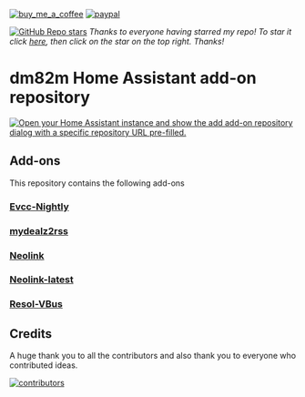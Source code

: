 [![buy_me_a_coffee](https://img.shields.io/badge/If%20you%20like%20it-Buy%20me%20a%20coffee-yellow.svg?style=for-the-badge)](https://www.buymeacoffee.com/dirkmaucher)
[![paypal](https://img.shields.io/badge/If%20you%20like%20it-PayPal%20Me-blue.svg?style=for-the-badge)](https://paypal.me/dirkmaucher)

[![GitHub Repo stars](https://img.shields.io/github/stars/dm82m/hassio-addons?style=flat)](https://github.com/dm82m/hassio-addons/stargazers) _Thanks to everyone having starred my repo! To star it click [here](https://github.com/dm82m/hassio-addons), then click on the star on the top right. Thanks!_

# dm82m Home Assistant add-on repository

[![Open your Home Assistant instance and show the add add-on repository dialog with a specific repository URL pre-filled.](https://my.home-assistant.io/badges/supervisor_add_addon_repository.svg)](https://my.home-assistant.io/redirect/supervisor_add_addon_repository/?repository_url=https%3A%2F%2Fgithub.com%2Fdm82m%2Fhassio-addons)

## Add-ons

This repository contains the following add-ons

### [Evcc-Nightly](./evcc-nightly)

### [mydealz2rss](./mydealz2rss)

### [Neolink](./neolink)

### [Neolink-latest](./neolink-latest)

### [Resol-VBus](./resol-vbus)

## Credits

A huge thank you to all the contributors and also thank you to everyone who contributed ideas.

[![contributors](https://contrib.rocks/image?repo=dm82m/hassio-addons)](https://github.com/dm82m/hassio-addons/graphs/contributors)
